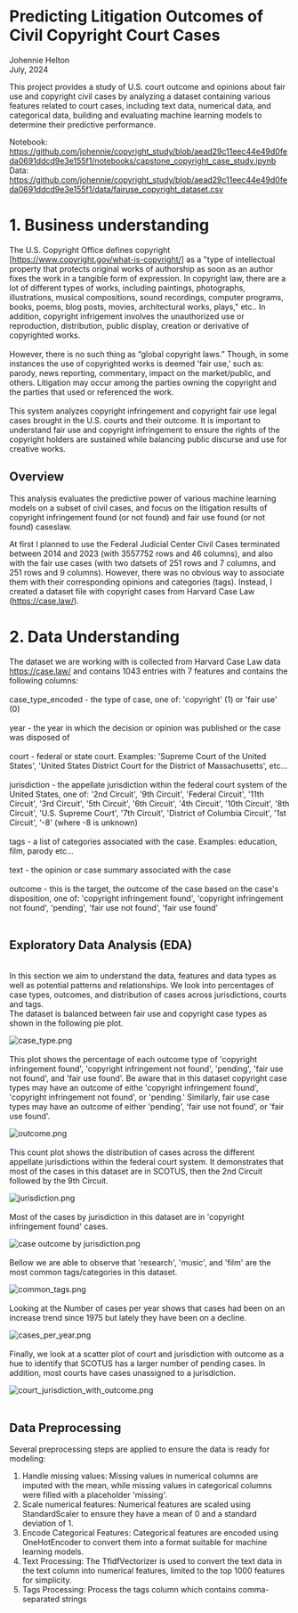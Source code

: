 # Predicting Litigation Outcomes of Civil Copyright Court Cases

Johennie Helton <br>
July, 2024 <br>

This project provides a study of U.S. court outcome and opinions about fair use and copyright
civil cases by analyzing a dataset containing various features related to court cases, 
including text data, numerical data, and categorical data, building and evaluating
machine learning models to determine their predictive performance. <br>

Notebook: https://github.com/johennie/copyright_study/blob/aead29c11eec44e49d0feda0691ddcd9e3e155f1/notebooks/capstone_copyright_case_study.ipynb <br>
Data: https://github.com/johennie/copyright_study/blob/aead29c11eec44e49d0feda0691ddcd9e3e155f1/data/fairuse_copyright_dataset.csv <br>

# 1. Business understanding 
The U.S. Copyright Office defines copyright [https://www.copyright.gov/what-is-copyright/]  as a "type of intellectual property that protects original works of authorship as soon as an author fixes the work in a tangible form of expression. In copyright law, there are a lot of different types of works, including paintings, photographs, illustrations, musical compositions, sound recordings, computer programs, books, poems, blog posts, movies, architectural works, plays," etc.. In addition, copyright infrigement involves the unauthorized use or reproduction, distribution, public display, creation or derivative of copyrighted works. <br>
<br>
However, there is no such thing as “global copyright laws.” Though, in some instances the use of copyrighted works is deemed 'fair use,' such as: parody, news reporting, commentary, impact on the market/public, and others. Litigation may occur among the parties owning the copyright and the parties that used or referenced the work.  
<br>
This system analyzes copyright infringement and copyright fair use legal cases brought in the U.S. courts and their outcome. It is important to understand fair use and copyright infringement to ensure the rights of the copyright holders are sustained while balancing public discurse and use for creative works. <br>



## Overview
This analysis evaluates the predictive power of various machine learning models on a subset of civil cases, and focus on the litigation results of copyright infringement found (or not found) and fair use found (or not found) caseslaw.<br>

At first I planned to use the Federal Judicial Center Civil Cases terminated between 2014 and 2023 (with 3557752 rows and 46 columns), and also with the fair use cases (with two datsets of 251 rows and 7 columns, and 251 rows and 9 columns). However, there was no obvious way to associate them with their corresponding opinions and categories (tags). Instead, I created a dataset file with copyright cases from Harvard Case Law (https://case.law/).


# 2. Data Understanding
The dataset we are working with is collected from Harvard Case Law data https://case.law/ and contains 1043 entries with 7 features and contains the following columns: <br><br>
case_type_encoded - the type of case, one of: 'copyright' (1) or 'fair use' (0) <br><br>
year - the year in which the decision or opinion was published or the case was disposed of <br><br>
court - federal or state court. Examples: 'Supreme Court of the United States', 'United States District Court for the District of Massachusetts', etc... <br><br>
jurisdiction - the appellate jurisdiction within the  federal court system of the United States, one of: '2nd Circuit', '9th Circuit', 'Federal Circuit', '11th Circuit', '3rd Circuit', '5th Circuit', '6th Circuit', '4th Circuit', '10th Circuit', '8th Circuit', 'U.S. Supreme Court', '7th Circuit', 'District of Columbia Circuit', '1st Circuit', '-8' (where -8 is unknown)<br><br>
tags - a list of categories associated with the case. Examples: education, film, parody etc... <br><br>
text - the opinion or case summary associated with the case<br><br>
outcome - this is the target, the outcome of the case based on the case's disposition, one of: 'copyright infringement found', 'copyright infringement not found', 'pending', 'fair use not found', 'fair use found' <br><br>

## Exploratory Data Analysis (EDA)
<br>
In this section we aim to understand the data, features and data types as well as potential patterns and relationships. 
We look into percentages of case types, outcomes, and distribution of cases across jurisdictions, courts and tags.
<br>
The dataset is balanced between fair use and copyright case types as shown in the following pie plot.
<br>

![case_type.png](images%2Fcase_type.png)
<br><br>
This plot shows the percentage of each outcome type of 'copyright infringement found', 'copyright infringement not found', 'pending', 'fair use not found', and 'fair use found'. Be aware that in this dataset copyright case types may have an outcome of eithe 'copyright infringement found', 'copyright infringement not found', or 'pending.' Similarly, fair use case types may have an outcome of either 'pending', 'fair use not found', or 'fair use found'.
<br>

![outcome.png](images%2Foutcome.png)
<br><br>
This count plot shows the distribution of cases across the different appellate jurisdictions within the federal court system. It demonstrates that most of the cases in this dataset are in SCOTUS, then the 2nd Circuit followed by the 9th Circuit.
<br>

![jurisdiction.png](images%2Fjurisdiction.png)
<br><br>
Most of the cases by jurisdiction in this dataset are in 'copyright infringement found' cases.
<br>

![case outcome by jurisdiction.png](images%2Fcase%20outcome%20by%20jurisdiction.png)
<br><br>
Bellow we are able to observe that 'research', 'music', and 'film' are the most common tags/categories in this dataset.
<br>

![common_tags.png](images%2Fcommon_tags.png)
<br><br>
Looking at the Number of cases per year shows that cases had been on an increase trend since 1975 but lately they have been on a decline.
<br>

![cases_per_year.png](images%2Fcases_per_year.png)
<br><br>
Finally, we look at a scatter plot of court and jurisdiction with outcome as a hue to identify that SCOTUS has a larger number of pending cases. In addition, most courts have cases unassigned to a jurisdiction.
<br>

![court_jurisdiction_with_outcome.png](images%2Fcourt_jurisdiction_with_outcome.png)
<br><br>
## Data Preprocessing
Several preprocessing steps are applied to ensure the data is ready for modeling:<br>
1.	Handle missing values: 
Missing values in numerical columns are imputed with the mean, 
while missing values in categorical columns were filled with a placeholder 'missing'.<br>
2.	Scale numerical features: 
Numerical features are scaled using StandardScaler to ensure they have a mean of 0 
and a standard deviation of 1. <br>
3.	Encode Categorical Features: 
Categorical features are encoded using OneHotEncoder to convert them 
into a format suitable for machine learning models. <br>
4.	Text Processing: The TfidfVectorizer is used to convert the text data in 
the text column into numerical features, limited to the top 1000 features for simplicity.<br>
5.	Tags Processing: Process the tags column which contains comma-separated strings<br>
<br>

<br><br><br>